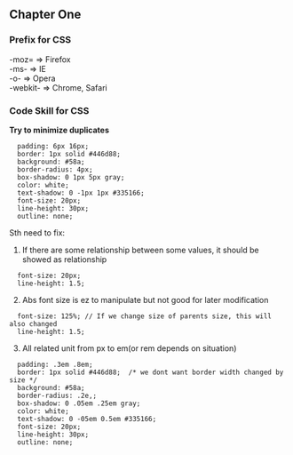 ## Chapter One
### Prefix for CSS
-moz= => Firefox  
-ms- => IE  
-o- => Opera  
-webkit- => Chrome, Safari  

### Code Skill for CSS
**Try to minimize duplicates**  
```    
  padding: 6px 16px;
  border: 1px solid #446d88;
  background: #58a;
  border-radius: 4px;
  box-shadow: 0 1px 5px gray;
  color: white;
  text-shadow: 0 -1px 1px #335166;
  font-size: 20px;
  line-height: 30px;
  outline: none;
```
Sth need to fix:  
1. If there are some relationship between some values, it should be showed as relationship
```
  font-size: 20px;
  line-height: 1.5;
```
2. Abs font size is ez to manipulate but not good for later modification
```
  font-size: 125%; // If we change size of parents size, this will also changed
  line-height: 1.5;
```
3. All related unit from px to em(or rem depends on situation)
```
  padding: .3em .8em;
  border: 1px solid #446d88;  /* we dont want border width changed by size */
  background: #58a;
  border-radius: .2e,;
  box-shadow: 0 .05em .25em gray;
  color: white;
  text-shadow: 0 -05em 0.5em #335166;
  font-size: 20px;
  line-height: 30px;
  outline: none;
```
